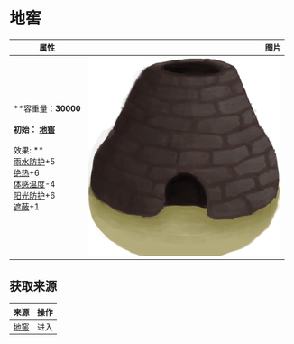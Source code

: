 # 地窖  
>   
  
  属性  |   图片   
 ----  |  ----:   
 **容重量：**30000<br><br>**初始：**	[地窖](Cellar.md)<br><br>** 效果: **<br>[雨水防护](RainProtection.md)+5<br>[绝热](InsulationHeat.md)+6<br>[体感温度](TemperaturePerceived.md)-4<br>[阳光防护](SunProtection.md)+6<br>[遮蔽](Sheltered.md)+1  |  ![](Sprite/Kiln.png)   
  
## 获取来源  
来源  |  操作  
----  |  ----  
[地窖](CellarEntrance.md)  |  进入  
